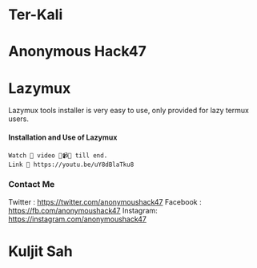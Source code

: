 # Ter-Kali
# Anonymous Hack47
# Lazymux
Lazymux tools installer is very easy to use, only provided for lazy termux users.

#### Installation and Use of Lazymux
```
Watch 👀 video 🎥📹📼 till end. 
Link 🔗 https://youtu.be/uY8dBlaTku8
```

### Contact Me
Twitter   : https://twitter.com/anonymoushack47
Facebook : https://fb.com/anonymoushack47
Instagram: https://instagram.com/anonymoushack47

# Kuljit Sah
